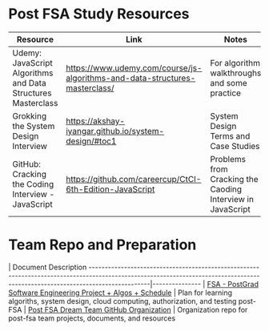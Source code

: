 # Post FSA Study Resources

| Resource                                                        | Link                                                                            | Notes
------------------------------------------------------------------|---------------------------------------------------------------------------------|---------------
| Udemy: JavaScript Algorithms and Data Structures Masterclass    | https://www.udemy.com/course/js-algorithms-and-data-structures-masterclass/     | For algorithm walkthroughs and some practice
| Grokking the System Design Interview                            | https://akshay-iyangar.github.io/system-design/#toc1                            | System Design Terms and Case Studies
| GitHub: Cracking the Coding Interview - JavaScript              | https://github.com/careercup/CtCI-6th-Edition-JavaScript                        | Problems from Cracking the Caoding Interview in JavaScript


# Team Repo and Preparation

| Document                                                                                                                                                                        Description
-------------------------------------------------------------------------------------------------------------------------------------------------------------------------------|---------------
| [FSA - PostGrad Software Engineering Project + Algos + Schedule](https://docs.google.com/spreadsheets/d/1eAaBFTxEaVm1ceIgfAen1T5UsR3XrDQ6eQNPBffuLiY/edit#gid=1259153563)    | Plan for learning algoriths, system design, cloud computing, authorization, and testing post-FSA
| [Post FSA Dream Team GitHub Organization](https://github.com/post-fsa-dream-team)                                                                                            | Organization repo for post-fsa team projects, documents, and resources
